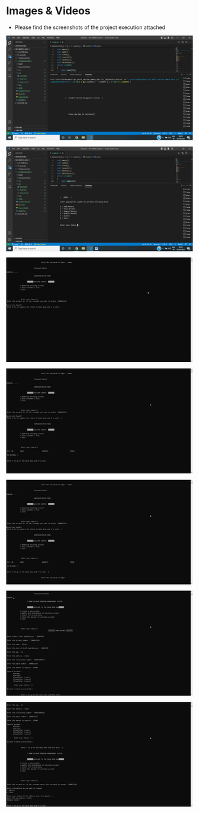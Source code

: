 # Images & Videos

* Please find the screenshots of the project execution attached

![](https://github.com/poojaapatilkk12/M1_MARCH_2022/blob/main/images/2022-04-2(1)a.exe.png)

![](https://github.com/poojaapatilkk12/M1_MARCH_2022/blob/main/images/2022-04-2(2)a.exe.png)

![](https://github.com/AdityaGautam05/LTTS-C-MiniProject/blob/main/images/2021-04-16%2014_40_18-C__Users_gauta_Desktop_LTTS_C_Project_CBank_3_Implementation_build_CBank.exe.png)

![](https://github.com/AdityaGautam05/LTTS-C-MiniProject/blob/main/images/2021-04-16%2014_40_32-C__Users_gauta_Desktop_LTTS_C_Project_CBank_3_Implementation_build_CBank.exe.png)

![](https://github.com/AdityaGautam05/LTTS-C-MiniProject/blob/main/images/2021-04-16%2014_40_43-C__Users_gauta_Desktop_LTTS_C_Project_CBank_3_Implementation_build_CBank.exe.png)

![](https://github.com/AdityaGautam05/LTTS-C-MiniProject/blob/main/images/2021-04-16%2014_41_42-C__Users_gauta_Desktop_LTTS_C_Project_CBank_3_Implementation_build_CBank.exe.png)

![](https://github.com/AdityaGautam05/LTTS-C-MiniProject/blob/main/images/2021-04-16%2014_42_04-C__Users_gauta_Desktop_LTTS_C_Project_CBank_3_Implementation_build_CBank.exe.png)

